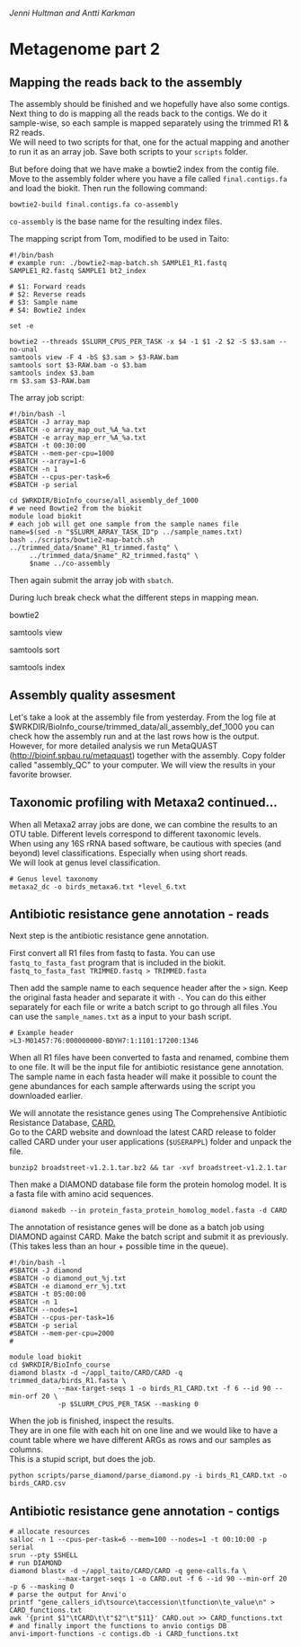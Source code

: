 *Jenni Hultman and Antti Karkman*

# Metagenome part 2

## Mapping the reads back to the assembly
The assembly should be finished and we hopefully have also some contigs. Next thing to do is mapping all the reads back to the contigs. We do it sample-wise, so each sample is mapped separately using the trimmed R1 & R2 reads.  
We will need to two scripts for that, one for the actual mapping and another to run it as an array job. Save both scripts to your `scripts` folder. 

But before doing that we have make a bowtie2 index from the contig file. Move to the assembly folder where you have a file called `final.contigs.fa` and load the biokit. Then run the following command:  

`bowtie2-build final.contigs.fa co-assembly`  

`co-assembly` is the base name for the resulting index files.  


The mapping script from Tom, modified to be used in Taito:
```
#!/bin/bash
# example run: ./bowtie2-map-batch.sh SAMPLE1_R1.fastq SAMPLE1_R2.fastq SAMPLE1 bt2_index

# $1: Forward reads
# $2: Reverse reads
# $3: Sample name
# $4: Bowtie2 index

set -e

bowtie2 --threads $SLURM_CPUS_PER_TASK -x $4 -1 $1 -2 $2 -S $3.sam --no-unal
samtools view -F 4 -bS $3.sam > $3-RAW.bam
samtools sort $3-RAW.bam -o $3.bam
samtools index $3.bam
rm $3.sam $3-RAW.bam
```
The array job script:
```
#!/bin/bash -l
#SBATCH -J array_map
#SBATCH -o array_map_out_%A_%a.txt
#SBATCH -e array_map_err_%A_%a.txt
#SBATCH -t 00:30:00
#SBATCH --mem-per-cpu=1000
#SBATCH --array=1-6
#SBATCH -n 1
#SBATCH --cpus-per-task=6
#SBATCH -p serial

cd $WRKDIR/BioInfo_course/all_assembly_def_1000
# we need Bowtie2 from the biokit
module load biokit
# each job will get one sample from the sample names file
name=$(sed -n "$SLURM_ARRAY_TASK_ID"p ../sample_names.txt)
bash ../scripts/bowtie2-map-batch.sh ../trimmed_data/$name"_R1_trimmed.fastq" \
     ../trimmed_data/$name"_R2_trimmed.fastq" \
     $name ../co-assembly
```
Then again submit the array job with `sbatch`.  

During luch break check what the different steps in mapping mean.

bowtie2 

samtools view 

samtools sort 

samtools index 


## Assembly quality assesment
Let's take a look at the assembly file from yesterday. From the log file at $WRKDIR/BioInfo_course/trimmed_data/all_assembly_def_1000 you can check how the assembly run and at the last rows how is the output. However, for more detailed analysis we run MetaQUAST (http://bioinf.spbau.ru/metaquast) together with the assembly. Copy folder called "assembly_QC" to your computer. We will view the results in your favorite browser. 

## Taxonomic profiling with Metaxa2 continued...
When all Metaxa2 array jobs are done, we can combine the results to an OTU table. Different levels correspond to different taxonomic levels.  
When using any 16S rRNA based software, be cautious with species (and beyond) level classifications. Especially when using short reads.  
We will look at genus level classification.
```
# Genus level taxonomy
metaxa2_dc -o birds_metaxa6.txt *level_6.txt
```

## Antibiotic resistance gene annotation - reads
Next step is the antibiotic resistance gene annotation.  

First convert all R1 files from fastq to fasta. You can use `fastq_to_fasta_fast` program that is included in the biokit.  
`fastq_to_fasta_fast TRIMMED.fastq > TRIMMED.fasta`  

Then add the sample name to each sequence header after the `>` sign. Keep the original fasta header and separate it with `-`. You can do this either separately for each file or write a batch script to go through all files .You can use the `sample_names.txt` as a input to your bash script.  
```
# Example header
>L3-M01457:76:000000000-BDYH7:1:1101:17200:1346
```

When all R1 files have been converted to fasta and renamed, combine them to one file. It will be the input file for antibiotic resistance gene annotation. The sample name in each fasta header will make it possible to count the gene abundances for each sample afterwards using the script you downloaded earlier.  

We will annotate the resistance genes using The Comprehensive Antibiotic Resistance Database, [CARD.](https://card.mcmaster.ca)  
Go to the CARD website and download the latest CARD release to folder called CARD under your user applications (`$USERAPPL`) folder and unpack the file.  

`bunzip2 broadstreet-v1.2.1.tar.bz2 && tar -xvf broadstreet-v1.2.1.tar `  

Then make a DIAMOND database file form the protein homolog model. It is a fasta file with amino acid sequences.  

`diamond makedb --in protein_fasta_protein_homolog_model.fasta -d CARD`

The annotation of resistance genes will be done as a batch job using DIAMOND against CARD. Make the batch script and submit it as previously. (This takes less than an hour + possible time in the queue).  
```
#!/bin/bash -l
#SBATCH -J diamond
#SBATCH -o diamond_out_%j.txt
#SBATCH -e diamond_err_%j.txt
#SBATCH -t 05:00:00
#SBATCH -n 1
#SBATCH --nodes=1
#SBATCH --cpus-per-task=16
#SBATCH -p serial
#SBATCH --mem-per-cpu=2000
#

module load biokit
cd $WRKDIR/BioInfo_course
diamond blastx -d ~/appl_taito/CARD/CARD -q trimmed_data/birds_R1.fasta \
            --max-target-seqs 1 -o birds_R1_CARD.txt -f 6 --id 90 --min-orf 20 \
            -p $SLURM_CPUS_PER_TASK --masking 0
```

When the job is finished, inspect the results.  
They are in one file with each hit on one line and we would like to have a count table where we have different ARGs as rows and our samples as columns.  
This is a stupid script, but does the job.  

`python scripts/parse_diamond/parse_diamond.py -i birds_R1_CARD.txt -o birds_CARD.csv`

## Antibiotic resistance gene annotation - contigs
```
# allocate resources
salloc -n 1 --cpus-per-task=6 --mem=100 --nodes=1 -t 00:10:00 -p serial
srun --pty $SHELL
# run DIAMOND
diamond blastx -d ~/appl_taito/CARD/CARD -q gene-calls.fa \
            --max-target-seqs 1 -o CARD.out -f 6 --id 90 --min-orf 20 -p 6 --masking 0
# parse the output for Anvi'o  
printf "gene_callers_id\tsource\taccession\tfunction\te_value\n" > CARD_functions.txt
awk '{print $1"\tCARD\t\t"$2"\t"$11}' CARD.out >> CARD_functions.txt
# and finally import the functions to anvio contigs DB  
anvi-import-functions -c contigs.db -i CARD_functions.txt
